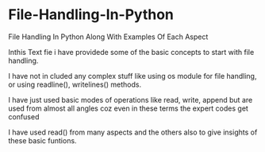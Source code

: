 # File-Handling-In-Python
File Handling In Python Along With Examples Of Each Aspect

Inthis Text fie i have providede some of the basic concepts to start with file handling.

I have not in cluded any complex stuff like using os module for file handling, or using readline(), writelines() methods.

I have just used basic modes of operations like read, write, append but are used from almost all angles coz even in these terms the expert codes get confused

I have used read() from many aspects and the others also to give insights of these basic funtions.
